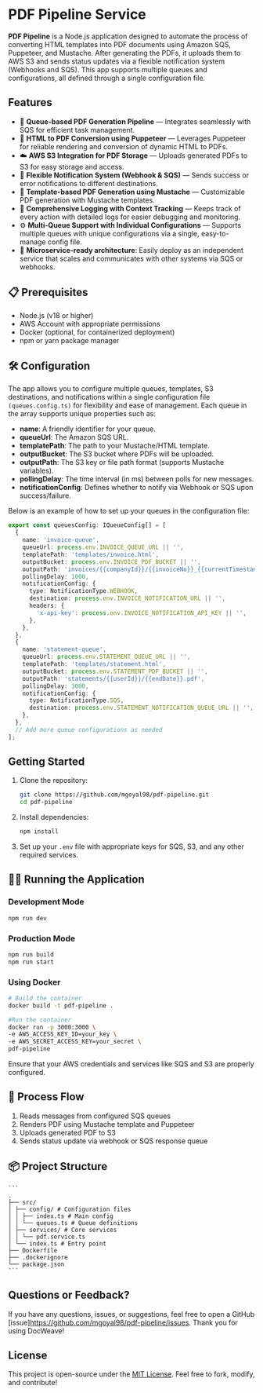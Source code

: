 # PDF Pipeline Service

**PDF Pipeline** is a Node.js application designed to automate the process of converting HTML templates into PDF documents using Amazon SQS, Puppeteer, and Mustache. After generating the PDFs, it uploads them to AWS S3 and sends status updates via a flexible notification system (Webhooks and SQS). This app supports multiple queues and configurations, all defined through a single configuration file.

## Features

- 🔄 **Queue-based PDF Generation Pipeline** — Integrates seamlessly with SQS for efficient task management.
- 📄 **HTML to PDF Conversion using Puppeteer** — Leverages Puppeteer for reliable rendering and conversion of dynamic HTML to PDFs.
- ☁️ **AWS S3 Integration for PDF Storage** — Uploads generated PDFs to S3 for easy storage and access.
- 📨 **Flexible Notification System (Webhook & SQS)** — Sends success or error notifications to different destinations.
- 🎨 **Template-based PDF Generation using Mustache** — Customizable PDF generation with Mustache templates.
- 📝 **Comprehensive Logging with Context Tracking** — Keeps track of every action with detailed logs for easier debugging and monitoring.
- ⚙️ **Multi-Queue Support with Individual Configurations** — Supports multiple queues with unique configurations via a single, easy-to-manage config file.
- 🚀 **Microservice-ready architecture**: Easily deploy as an independent service that scales and communicates with other systems via SQS or webhooks.

## 📋 Prerequisites

- Node.js (v18 or higher)
- AWS Account with appropriate permissions
- Docker (optional, for containerized deployment)
- npm or yarn package manager

## 🛠️ Configuration

The app allows you to configure multiple queues, templates, S3 destinations, and notifications within a single configuration file `(queues.config.ts)` for flexibility and ease of management. Each queue in the array supports unique properties such as:

- **name**: A friendly identifier for your queue.
- **queueUrl**: The Amazon SQS URL.
- **templatePath**: The path to your Mustache/HTML template.
- **outputBucket**: The S3 bucket where PDFs will be uploaded.
- **outputPath**: The S3 key or file path format (supports Mustache variables).
- **pollingDelay**: The time interval (in ms) between polls for new messages.
- **notificationConfig**: Defines whether to notify via Webhook or SQS upon success/failure.

Below is an example of how to set up your queues in the configuration file:

```typescript
export const queuesConfig: IQueueConfig[] = [
  {
    name: 'invoice-queue',
    queueUrl: process.env.INVOICE_QUEUE_URL || '',
    templatePath: 'templates/invoice.html',
    outputBucket: process.env.INVOICE_PDF_BUCKET || '',
    outputPath: 'invoices/{{companyId}}/{{invoiceNo}}_{{currentTimestamp}}.pdf',
    pollingDelay: 1000,
    notificationConfig: {
      type: NotificationType.WEBHOOK,
      destination: process.env.INVOICE_NOTIFICATION_URL || '',
      headers: {
        'x-api-key': process.env.INVOICE_NOTIFICATION_API_KEY || '',
      },
    },
  },
  {
    name: 'statement-queue',
    queueUrl: process.env.STATEMENT_QUEUE_URL || '',
    templatePath: 'templates/statement.html',
    outputBucket: process.env.STATEMENT_PDF_BUCKET || '',
    outputPath: 'statements/{{userId}}/{{endDate}}.pdf',
    pollingDelay: 3000,
    notificationConfig: {
      type: NotificationType.SQS,
      destination: process.env.STATEMENT_NOTIFICATION_QUEUE_URL || '',
    },
  },
  // Add more queue configurations as needed
];
```

## Getting Started

1. Clone the repository:

   ```bash
   git clone https://github.com/mgoyal98/pdf-pipeline.git
   cd pdf-pipeline
   ```

2. Install dependencies:

   ```bash
   npm install
   ```

3. Set up your `.env` file with appropriate keys for SQS, S3, and any other required services.

## 🏃‍♂️ Running the Application

### Development Mode

```bash
npm run dev
```

### Production Mode

```bash
npm run build
npm run start
```

### Using Docker

```bash
# Build the container
docker build -t pdf-pipeline .

#Run the container
docker run -p 3000:3000 \
-e AWS_ACCESS_KEY_ID=your_key \
-e AWS_SECRET_ACCESS_KEY=your_secret \
pdf-pipeline
```

Ensure that your AWS credentials and services like SQS and S3 are properly configured.

## 🔄 Process Flow

1. Reads messages from configured SQS queues
2. Renders PDF using Mustache template and Puppeteer
3. Uploads generated PDF to S3
4. Sends status update via webhook or SQS response queue

## 📦 Project Structure

    ```
    .
    ├── src/
    │ ├── config/ # Configuration files
    │ │ ├── index.ts # Main config
    │ │ └── queues.ts # Queue definitions
    │ ├── services/ # Core services
    │ │ └── pdf.service.ts
    │ └── index.ts # Entry point
    ├── Dockerfile
    ├── .dockerignore
    └── package.json
    ```

## Questions or Feedback?

If you have any questions, issues, or suggestions, feel free to open a GitHub [issue]<https://github.com/mgoyal98/pdf-pipeline/issues>. Thank you for using DocWeave!

## License

This project is open-source under the [MIT License](LICENSE). Feel free to fork, modify, and contribute!
